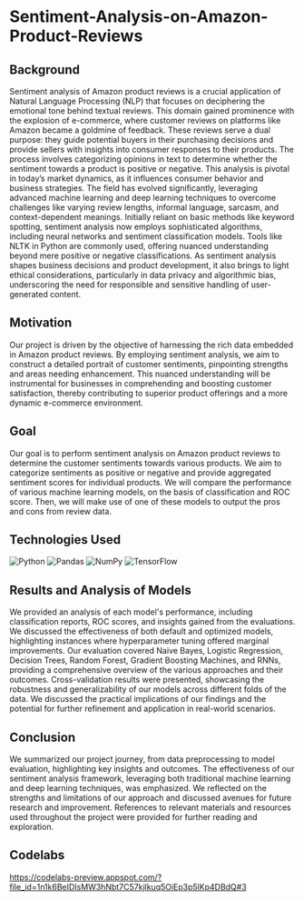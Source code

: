 # Sentiment-Analysis-on-Amazon-Product-Reviews

## Background 
Sentiment analysis of Amazon product reviews is a crucial application of Natural Language Processing (NLP) that focuses on deciphering the emotional tone behind textual reviews. This domain gained prominence with the explosion of e-commerce, where customer reviews on platforms like Amazon became a goldmine of feedback. These reviews serve a dual purpose: they guide potential buyers in their purchasing decisions and provide sellers with insights into consumer responses to their products. The process involves categorizing opinions in text to determine whether the sentiment towards a product is positive or negative. This analysis is pivotal in today’s market dynamics, as it influences consumer behavior and business strategies. The field has evolved significantly, leveraging advanced machine learning and deep learning techniques to overcome challenges like varying review lengths, informal language, sarcasm, and context-dependent meanings. Initially reliant on basic methods like keyword spotting, sentiment analysis now employs sophisticated algorithms, including neural networks and sentiment classification models. Tools like NLTK in Python are commonly used, offering nuanced understanding beyond mere positive or negative classifications. As sentiment analysis shapes business decisions and product development, it also brings to light ethical considerations, particularly in data privacy and algorithmic bias, underscoring the need for responsible and sensitive handling of user-generated content.

## Motivation
Our project is driven by the objective of harnessing the rich data embedded in Amazon product reviews. By employing sentiment analysis, we aim to construct a detailed portrait of customer sentiments, pinpointing strengths and areas needing enhancement. This nuanced understanding will be instrumental for businesses in comprehending and boosting customer satisfaction, thereby contributing to superior product offerings and a more dynamic e-commerce environment.

## Goal
Our goal is to perform sentiment analysis on Amazon product reviews to determine the customer sentiments towards various products. We aim to categorize sentiments as positive or negative and provide aggregated sentiment scores for individual products. We will compare the performance of various machine learning models, on the basis of classification and ROC score. Then, we will make use of one of these models to output the pros and cons from review data.

## Technologies Used
![Python](https://img.shields.io/badge/Python-3776AB?style=for-the-badge&logo=Python&logoColor=white)
![Pandas](https://img.shields.io/badge/Pandas-150458?style=for-the-badge&logo=pandas&logoColor=white)
![NumPy](https://img.shields.io/badge/NumPy-3776AB?style=for-the-badge&logo=NumPy&logoColor=white)
![TensorFlow](https://img.shields.io/badge/TensorFlow-3776AB?style=for-the-badge&logo=TensorFlow&logoColor=white)

## Results and Analysis of Models
We provided an analysis of each model's performance, including classification reports, ROC scores, and insights gained from the evaluations.
We discussed the effectiveness of both default and optimized models, highlighting instances where hyperparameter tuning offered marginal improvements.
Our evaluation covered Naive Bayes, Logistic Regression, Decision Trees, Random Forest, Gradient Boosting Machines, and RNNs, providing a comprehensive overview of the various approaches and their outcomes.
Cross-validation results were presented, showcasing the robustness and generalizability of our models across different folds of the data.
We discussed the practical implications of our findings and the potential for further refinement and application in real-world scenarios.

## Conclusion
We summarized our project journey, from data preprocessing to model evaluation, highlighting key insights and outcomes.
The effectiveness of our sentiment analysis framework, leveraging both traditional machine learning and deep learning techniques, was emphasized.
We reflected on the strengths and limitations of our approach and discussed avenues for future research and improvement.
References to relevant materials and resources used throughout the project were provided for further reading and exploration.

## Codelabs
https://codelabs-preview.appspot.com/?file_id=1n1k6BeIDIsMW3hNbt7C57kjlkuq5OiEp3p5lKp4DBdQ#3


